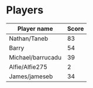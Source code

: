 # Players

| Player name       | Score |
|-------------------|-------|
| Nathan/Taneb      | 83    |
| Barry             | 54    |
| Michael/barrucadu | 39    |
| Alfie/Alfie275    | 2     |
| James/jameseb     | 34    |
